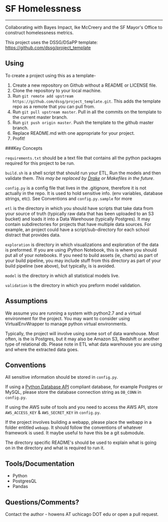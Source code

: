 # SF Homelessness
--------

Collaborating with Bayes Impact, Ike McCreery and the SF Mayor's Office to construct homelessness metrics.

This project uses the DSSG/DSaPP template: https://github.com/dssg/project_template

## Using

To create a project using this as a template-

1. Create a new repository on Github without a README or LICENSE file.
2. Clone the repository to your local machine.
3. Run `git remote add upstream https://github.com/dssg/project_template.git`. This adds the template repo as a remote that you can pull from.
4. Run `git pull upstream master`. Pull in all the commits on the template to the current master branch.
5. Run `git push origin master`. Push the template to the github master branch.
6. Replace README.md with one appropriate for your project.
7. Profit!

###Key Concepts

`requirements.txt` should be a text file that contains all the python packages required for this project to be run.

`build.sh` is a shell script that should run your ETL, Run the models and then validate them. *This may be replaced by [Drake](https://github.com/Factual/drake) or Makefiles in the future*.

`config.py` is a config file that lives in the .gitignore, therefore it is not actually in the repo. It is used to hold sensitive info. (env variables, database strings, etc). See Conventions and `config.py.sample` for more

`etl` is the directory in which you should have scripts that take data from your source of truth (typically raw data that has been uploaded to an S3 bucket) and loads it into a Data Warehouse (typically Postgres). It may contain subdirectories for projects that have multiple data sources. For example, an project could have a script/sub-directory for each school distract that provides data.

`exploration` is directory in which visualizations and exploration of the data is preformed. If you are using iPython Notebook, this is where you should put all of your notebooks. If you need to build assets (ie, charts) as part of your build pipeline, you may include stuff from this directory as part of your build pipeline (see above), but typically, is is avoided.

`model` is the directory in which all statistical models live.

`validation` is the directory in which you preform model validation.


## Assumptions

We assume you are running a system with python2.7 and a virtual environment for the project. You may want to consider using VirtualEnvWrapper to manage python virtual environments.

Typically, the project will involve using some sort of data warehouse. Most often, is the is Postgres, but it may also be Amazon S3, Redshift or another type of relational db. Please note in ETL what data warehouse you are using and where the extracted data goes.


## Conventions

All sensitive information should be stored in `config.py`.

If using a [Python Database API](http://legacy.python.org/dev/peps/pep-0249/) compliant database, for example Postgres or MySQL, please store the database connection string as `DB_CONN` in `config.py`.

If using the AWS suite of tools and you need to access the AWS API, store `AWS_ACCESS_KEY` & `AWS_SECRET_KEY` in `config.py`.

If the project involves building a webapp, please place the webapp in a folder entitled `webapp`. It should follow the conventions of whatever framework is used. It maybe useful to have this be a git submodule.

The directory specific README's should be used to explain what is going on in the directory and what is required to run it.

## Tools/Documentation
* Python
* PostgresQL
* Pandas

## Questions/Comments?
Contact the author - howens AT uchicago DOT edu or open a pull request.

